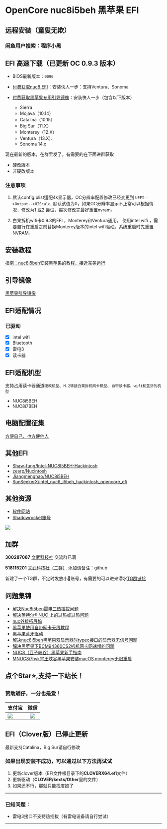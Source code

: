 # OpenCore nuc8i5beh 黑苹果 EFI 

## 远程安装（童叟无欺）

### 闲鱼用户搜索：程序小黑

## EFI 高速下载（已更新 OC 0.9.3 版本）

- BIOS最新版本：`0090`

- [付费获取nuc8 EFI](https://fk.wwkejishe.top/buy/1)：安装快人一步：支持Ventura、Sonoma

- [付费获取黑苹果专用引导镜像](https://fk.wwkejishe.top/buy/3)：安装快人一步（包含以下版本）
  - Sierra
  - Mojava（10.14）
  - Catalina（10.15）
  - Big Sur（11.X）
  - Monterey（12.X）
  - Ventura（13.X）、
  - Sonoma 14.x

现在最新的版本，在群里发了，有需要的在下面进群获取

- 硬改版本
- 非硬改版本

### 注意事项

1. 默认config.plist适配4k显示器，OC分辨率配置修改已经变更到 `UEFI-->Output-->UIScale`, 默认该值为0，如果OC分辨率显示不正常可以根据情况，修改为1 或2 尝试，每次修改完最好重置nvram。

2. 白果拆机wifi卡0.9.3的EFI ，Monterey和Ventura通用。
   使用intel wifi ，需要自行在重启之前替换Monterey版本的intel wifi驱动。系统重启时先重置NVRAM。

## 安装教程

[指南：nuc8i5beh安装黑苹果的教程，接近完美运行](https://www.wangdu.site/hackintosh/1924.html)

## 引导镜像

[黑苹果引导镜像](https://www.wangdu.site/hackintosh/16.html)

## EFI适配情况

### 已驱动

- [x] intel wifi
- [x] Bluetooth
- [x] 雷电3
- [x] 读卡器

## EFI适配机型

支持占用读卡器通道`硬改机型`、`M.2转接白果拆机网卡机型`、`自带读卡器、wifi和蓝牙的机型`

- NUC8i5BEH
- NUC8i7BEH 

## 电脑配置征集

[方便自己，也方便他人](https://github.com/dongyubin/nuc8i5beh/discussions/14)

## 其他EFI

- [Shaw-fung/Intel-NUC8I5BEH-Hackintosh](https://github.com/Shaw-fung/Intel-NUC8I5BEH-Hackintosh)
- [zearp/Nucintosh](https://github.com/zearp/Nucintosh)
- [Jiangmenghao/NUC8i5BEH](https://github.com/Jiangmenghao/NUC8i5BEH)
- [SunSeekerX/intel_nuc8_i5beh_hackintosh_opencore_efi](https://github.com/SunSeekerX/intel_nuc8_i5beh_hackintosh_opencore_efi)

## 其他资源

- [软件网站](https://www.wangdu.site/)
- [Shadowrocket账号](https://github.com/dongyubin/Free-AppleId-Serve)

![](https://cdn.jsdelivr.net/gh/dongyubin/WP-CDN@main/20210406143143.gif)


## 加群

**300287087**       <a target="_blank" href="//shang.qq.com/wpa/qunwpa?idkey=0fced924c58ee0997c8560a01bcf4bf34ea684952a90c2bf8094fc2b0903711a">文武科技社</a>   交流群已满

**518115201**       <a target="_blank" href="https://jq.qq.com/?_wv=1027&k=TZmHKr3d">文武科技社（二群）</a> 添加请备注：github

新建了一个TG群，不定时发放小🚀账号，有需要的可以进来潜水[TG群链接](https://t.me/wwkjs888)

## 问题集锦

- [解决Nuc8i5ben雷电三热插拔问题](https://github.com/zearp/Nucintosh/tree/tb3)
- [解决英特尔® NUC 上的过热或过热问题](https://www.intel.cn/content/www/cn/zh/support/articles/000033327/intel-nuc.html)
- [nuc外接拓展坞](https://post.smzdm.com/p/adwlnw6n/)
- [黑苹果使用自带网卡无线教程](http://bbs.pcbeta.com/viewthread-1848662-1-1.html)
- [黑苹果蓝牙驱动](https://github.com/OpenIntelWireless/IntelBluetoothFirmware)
- [解决nuc8i5beh黑苹果双显示器时typec接口的显示器无信号问题](https://www.c4dig.cn/page/1934.html)
- [解决黑苹果下BCM94360CS2拆机网卡网速慢的问题](http://www.purefish.cc/mac-bcm94360cs2-wifi.html)
- [NUC8（豆子峡谷）黑苹果新手指南](https://zhuanlan.zhihu.com/p/165596210)
- [MNUC8i7hvk冥王峡谷黑苹果安装macOS monterey无限重启](https://zhuanlan.zhihu.com/p/506929739)

## 点个Star⭐,支持一下站长！

### 赞助斌仔，一分也是爱！

| 支付宝                                                       |                             微信                             |
| ------------------------------------------------------------ | :----------------------------------------------------------: |
| ![](https://cdn.jsdelivr.net/gh/dongyubin/WP-CDN@main/20210330152001.jpg) | ![](https://cdn.jsdelivr.net/gh/dongyubin/cdn-imgs/imgs-public/wechatpay.png) |

## EFI（Clover版）已停止更新

最新支持Catalina，Big Sur请自行修改

### 如果出现安装不成功，可以通过以下方法再试试

1. 更新clover版本（EFI文件根目录下的**CLOVERX64.efi**文件）
2. 更新驱动（**CLOVER/kexts/Other**里的文件）
3. 如果还不行，那就只能找度娘了

---

### 已知问题：

- 雷电3接口不支持热插拔（有雷电设备请自行尝试）

---

